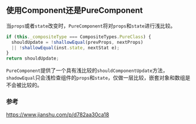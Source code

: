 ## 使用Component还是PureComponent
当`props`或者`state`改变时，`PureComponent`将对`props`和`state`进行浅比较。

```js
if (this._compositeType === CompositeTypes.PureClass) {
  shouldUpdate = !shallowEqual(prevProps, nextProps)
  || !shallowEqual(inst.state, nextStat e);
}
return shouldUpdate;
```

`PureComponent`提供了一个具有浅比较的`shouldComponentUpdate`方法，`shadowEqual`只会浅检查组件的`props`和`state`，仅做一层比较，嵌套对象和数组是不会被比较的。

### 参考
https://www.jianshu.com/p/d782aa30ca18

